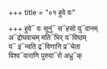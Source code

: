 +++
title = "०१ हुवे वः"

+++
हुवे᳓ वः सूनुं᳓ स᳓हसो यु᳓वानम्  
अ᳓द्रोघवाचम् मति᳓भिर् य᳓विष्ठम्  
य᳓ इ᳓न्वति द्र᳓विणानि प्र᳓चेता  
विश्व᳓वाराणि पुरुवा᳓रो अध्रु᳓क्